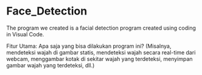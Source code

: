 # Face_Detection
The program we created is a facial detection program created using coding in Visual Code.

Fitur Utama: Apa saja yang bisa dilakukan program ini? (Misalnya, mendeteksi wajah di gambar statis, mendeteksi wajah secara real-time dari webcam, menggambar kotak di sekitar wajah yang terdeteksi, menyimpan gambar wajah yang terdeteksi, dll.)
